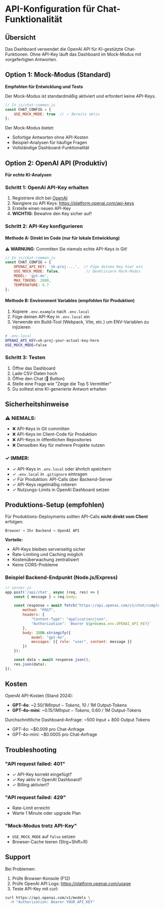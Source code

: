 # API-Konfiguration für Chat-Funktionalität

## Übersicht
Das Dashboard verwendet die OpenAI API für KI-gestützte Chat-Funktionen. Ohne API-Key läuft das Dashboard im Mock-Modus mit vorgefertigten Antworten.

## Option 1: Mock-Modus (Standard)
**Empfohlen für Entwicklung und Tests**

Der Mock-Modus ist standardmäßig aktiviert und erfordert keine API-Keys.

```javascript
// In js/chat-common.js
const CHAT_CONFIG = {
    USE_MOCK_MODE: true  // ✓ Bereits aktiv
};
```

Der Mock-Modus bietet:
- Sofortige Antworten ohne API-Kosten
- Beispiel-Analysen für häufige Fragen
- Vollständige Dashboard-Funktionalität

## Option 2: OpenAI API (Produktiv)
**Für echte KI-Analysen**

### Schritt 1: OpenAI API-Key erhalten
1. Registriere dich bei [OpenAI](https://platform.openai.com/)
2. Navigiere zu API Keys: https://platform.openai.com/api-keys
3. Erstelle einen neuen API-Key
4. **WICHTIG**: Bewahre den Key sicher auf!

### Schritt 2: API-Key konfigurieren

#### Methode A: Direkt im Code (nur für lokale Entwicklung)
⚠️ **WARNUNG**: Committen Sie niemals echte API-Keys in Git!

```javascript
// In js/chat-common.js
const CHAT_CONFIG = {
    OPENAI_API_KEY: 'sk-proj-...',  // Füge deinen Key hier ein
    USE_MOCK_MODE: false,            // Deaktiviere Mock-Modus
    MODEL: 'gpt-4o',
    MAX_TOKENS: 2000,
    TEMPERATURE: 0.7
};
```

#### Methode B: Environment Variables (empfohlen für Produktion)
1. Kopiere `.env.example` nach `.env.local`
2. Füge deinen API-Key in `.env.local` ein
3. Verwende ein Build-Tool (Webpack, Vite, etc.) um ENV-Variablen zu injizieren

```bash
# .env.local
OPENAI_API_KEY=sk-proj-your-actual-key-here
USE_MOCK_MODE=false
```

### Schritt 3: Testen
1. Öffne das Dashboard
2. Lade CSV-Daten hoch
3. Öffne den Chat (💬 Button)
4. Stelle eine Frage wie "Zeige die Top 5 Vermittler"
5. Du solltest eine KI-generierte Antwort erhalten

## Sicherheitshinweise

### ⚠️ NIEMALS:
- ❌ API-Keys in Git committen
- ❌ API-Keys im Client-Code für Produktion
- ❌ API-Keys in öffentlichen Repositories
- ❌ Denselben Key für mehrere Projekte nutzen

### ✓ IMMER:
- ✓ API-Keys in `.env.local` oder ähnlich speichern
- ✓ `.env.local` in `.gitignore` eintragen
- ✓ Für Produktion: API-Calls über Backend-Server
- ✓ API-Keys regelmäßig rotieren
- ✓ Nutzungs-Limits in OpenAI Dashboard setzen

## Produktions-Setup (empfohlen)

Für Produktions-Deployments sollten API-Calls **nicht direkt vom Client** erfolgen:

```
Browser → Ihr Backend → OpenAI API
```

**Vorteile:**
- API-Keys bleiben serverseitig sicher
- Rate-Limiting und Caching möglich
- Kostenüberwachung zentralisiert
- Keine CORS-Probleme

### Beispiel Backend-Endpunkt (Node.js/Express)

```javascript
// server.js
app.post('/api/chat', async (req, res) => {
    const { message } = req.body;

    const response = await fetch("https://api.openai.com/v1/chat/completions", {
        method: "POST",
        headers: {
            "Content-Type": "application/json",
            "Authorization": `Bearer ${process.env.OPENAI_API_KEY}`
        },
        body: JSON.stringify({
            model: "gpt-4o",
            messages: [{ role: "user", content: message }]
        })
    });

    const data = await response.json();
    res.json(data);
});
```

## Kosten

OpenAI API-Kosten (Stand 2024):
- **GPT-4o**: ~$2.50 / 1M Input-Tokens, ~$10 / 1M Output-Tokens
- **GPT-4o-mini**: ~$0.15 / 1M Input-Tokens, ~$0.60 / 1M Output-Tokens

Durchschnittliche Dashboard-Anfrage: ~500 Input + 800 Output Tokens
- GPT-4o: ~$0.009 pro Chat-Anfrage
- GPT-4o-mini: ~$0.0005 pro Chat-Anfrage

## Troubleshooting

### "API request failed: 401"
- ✓ API-Key korrekt eingefügt?
- ✓ Key aktiv in OpenAI Dashboard?
- ✓ Billing aktiviert?

### "API request failed: 429"
- Rate-Limit erreicht
- Warte 1 Minute oder upgrade Plan

### "Mock-Modus trotz API-Key"
- `USE_MOCK_MODE` auf `false` setzen
- Browser-Cache leeren (Strg+Shift+R)

## Support

Bei Problemen:
1. Prüfe Browser-Konsole (F12)
2. Prüfe OpenAI API Logs: https://platform.openai.com/usage
3. Teste API-Key mit curl:

```bash
curl https://api.openai.com/v1/models \
  -H "Authorization: Bearer YOUR_API_KEY"
```
